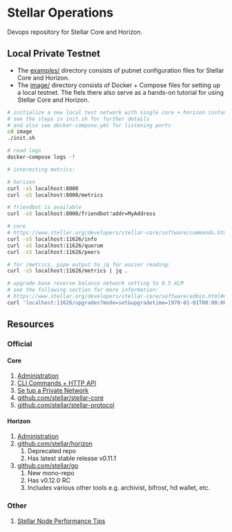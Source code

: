 # Stellar Operations

Devops repository for Stellar Core and Horizon.

## Local Private Testnet

- The [examples/](examples) directory consists of pubnet configuration files
  for Stellar Core and Horizon.
- The [image/](image) directory consists of Docker + Compose files for setting up a local testnet.
    The fiels there also serve as a hands-on tutorial for using Stellar Core and Horizon.

```bash
# initialize a new local test network with single core + horizon instances
# see the steps in init.sh for further details
# and also see docker-compose.yml for listening ports
cd image
./init.sh

# read logs
docker-compose logs -f

# interesting metrics:

# horizon
curl -sS localhost:8000
curl -sS localhost:8000/metrics

# friendbot is available
curl -sS localhost:8000/friendbot?addr=MyAddress

# core
# https://www.stellar.org/developers/stellar-core/software/commands.html
curl -sS localhost:11626/info
curl -sS localhost:11626/quorum
curl -sS localhost:11626/peers

# for /metrics, pipe output to jq for easier reading:
curl -sS localhost:11626/metrics | jq .

# upgrade base reserve balance network setting to 0.5 XLM
# see the following section for more information:
# https://www.stellar.org/developers/stellar-core/software/admin.html#network-configuration
curl 'localhost:11626/upgrades?mode=set&upgradetime=1970-01-01T00:00:00Z&basereserve=5000000'
```

## Resources
### Official

#### Core

1. [Administration](https://www.stellar.org/developers/stellar-core/software/admin.html)
1. [CLI Commands + HTTP API](https://www.stellar.org/developers/stellar-core/software/commands.html)
1. [Se tup a Private Network](https://www.stellar.org/developers/stellar-core/software/testnet.html)
1. [github.com/stellar/stellar-core](https://github.com/stellar/stellar-core)
1. [github.com/stellar/stellar-protocol](https://github.com/stellar/stellar-protocol)

#### Horizon

1. [Administration](https://www.stellar.org/developers/horizon/reference/admin.html)
1. [github.com/stellar/horizon](https://github.com/stellar/horizon)
    1. Deprecated repo
    1. Has latest stable release v0.11.1
1. [github.com/stellar/go](https://github.com/stellar/go)
    1. New mono-repo
    1. Has v0.12.0 RC
    1. Includes various other tools e.g. archivist, bifrost, hd wallet, etc.

### Other

1. [Stellar Node Performance Tips](https://galactictalk.org/d/279-effectively-run-your-stellar-validator-node-performance-tips)
